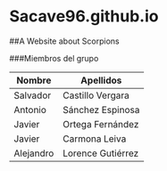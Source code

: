 # Sacave96.github.io

##A Website about Scorpions

###Miembros del grupo

|Nombre   |Apellidos        |   
|---------|-----------------|
|Salvador |Castillo Vergara |
|Antonio  |Sánchez Espinosa |
|Javier   |Ortega Fernández |
|Javier   |Carmona Leiva    |
|Alejandro|Lorence Gutiérrez|
